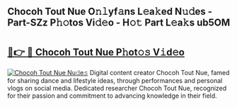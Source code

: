 ## Chocoh Tout Nue O𝚗𝚕yf𝚊ns L𝚎a𝚔ed N𝚞𝚍es - Part-SZz P𝚑𝚘tos Vi𝚍𝚎o - H𝚘𝚝 Part L𝚎a𝚔s ub5OM

# <h2><a href="http://kfa0wq.oniu.top/?m=Chocoh+Tout+Nue">🔗👉 🔴 Chocoh Tout Nue P𝚑ot𝚘𝚜 V𝚒d𝚎o</a></h2>

[![Chocoh Tout Nue Nu𝚍e𝚜](https://i.imgur.com/0qMVB7G.gif)](http://kfa0wq.oniu.top/?m=Chocoh+Tout+Nue)
Digital content creator Chocoh Tout Nue, famed for sharing dance and lifestyle ideas, through performances and personal vlogs on social media. Dedicated researcher Chocoh Tout Nue, recognized for their passion and commitment to advancing knowledge in their field.  
